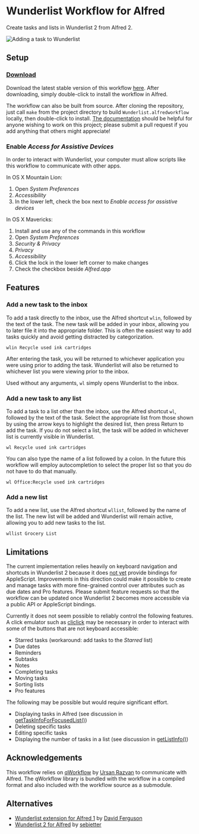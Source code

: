 Wunderlist Workflow for Alfred
==========================

Create tasks and lists in Wunderlist 2 from Alfred 2.

![Adding a task to Wunderlist](https://raw.github.com/idpaterson/alfred-wunderlist-workflow/gh-pages/images/screenshots/add_task_to_list.jpg)

Setup
-----

### [Download](https://raw.github.com/idpaterson/alfred-wunderlist-workflow/master/Wunderlist.alfredworkflow)

Download the latest stable version of this workflow [here](https://raw.github.com/idpaterson/alfred-wunderlist-workflow/master/Wunderlist.alfredworkflow). After downloading, simply double-click to install the workflow in Alfred. 

The workflow can also be built from source. After cloning the repository, just call `make` from the project directory to build `Wunderlist.alfredworkflow` locally, then double-click to install. [The documentation](http://idpaterson.github.io/alfred-wunderlist-workflow/) should be helpful for anyone wishing to work on this project; please submit a pull request if you add anything that others might appreciate!

### Enable *Access for Assistive Devices*
In order to interact with Wunderlist, your computer must allow scripts like this workflow to communicate with other apps.

In OS X Mountain Lion:

1. Open *System Preferences*
2. *Accessibility*
3. In the lower left, check the box next to *Enable access for assistive devices*

In OS X Mavericks:

1. Install and use any of the commands in this workflow
2. Open *System Preferences*
3. *Security & Privacy*
4. *Privacy*
5. *Accessibility*
6. Click the lock in the lower left corner to make changes
7. Check the checkbox beside *Alfred.app* 

Features
--------

### Add a new task to the inbox

To add a task directly to the inbox, use the Alfred shortcut `wlin`, followed by the text of the task. The new task will be added in your inbox, allowing you to later file it into the appropriate folder. This is often the easiest way to add tasks quickly and avoid getting distracted by categorization.

	wlin Recycle used ink cartridges

After entering the task, you will be returned to whichever application you were using prior to adding the task. Wunderlist will also be returned to whichever list you were viewing prior to the inbox. 

Used without any arguments, `wl` simply opens Wunderlist to the inbox.

### Add a new task to any list

To add a task to a list other than the inbox, use the Alfred shortcut `wl`, followed by the text of the task. Select the appropriate list from those shown by using the arrow keys to highlight the desired list, then press Return to add the task. If you do not select a list, the task will be added in whichever list is currently visible in Wunderlist.

	wl Recycle used ink cartridges

You can also type the name of a list followed by a colon. In the future this workflow will employ autocompletion to select the proper list so that you do not have to do that manually.

	wl Office:Recycle used ink cartridges

### Add a new list 

To add a new list, use the Alfred shortcut `wllist`, followed by the name of the list. The new list will be added and Wunderlist will remain active, allowing you to add new tasks to the list.

	wllist Grocery List

Limitations
-----------

The current implementation relies heavily on keyboard navigation and shortcuts in Wunderlist 2 because it does [not yet](http://www.alfredforum.com/topic/1302-workflow-for-wunderlist-2/?p=8074) provide bindings for AppleScript. Improvements in this direction could make it possible to create and manage tasks with more fine-grained control over attributes such as due dates and Pro features. Please submit feature requests so that the workflow can be updated once Wunderlist 2 becomes more accessible via a public API or AppleScript bindings.

Currently it does not seem possible to reliably control the following features. A click emulator such as [cliclick](http://www.bluem.net/en/mac/cliclick/) may be necessary in order to interact with some of the buttons that are not keyboard accessible:
* Starred tasks (workaround: add tasks to the *Starred* list)
* Due dates
* Reminders
* Subtasks
* Notes
* Completing tasks
* Moving tasks
* Sorting lists
* Pro features

The following may be possible but would require significant effort.
* Displaying tasks in Alfred (see discussion in [getTaskInfoForFocusedList()](http://idpaterson.github.io/alfred-wunderlist-workflow/index.html#//apple_ref/applescript/func/getTaskInfoForFocusedList))
* Deleting specific tasks
* Editing specific tasks
* Displaying the number of tasks in a list (see discussion in [getListInfo()](http://idpaterson.github.io/alfred-wunderlist-workflow/index.html#//apple_ref/applescript/func/getListInfo))

Acknowledgements
----------------

This workflow relies on [qWorkflow](https://github.com/qlassiqa/qWorkflow) by [Ursan Razvan](https://github.com/qlassiqa) to communicate with Alfred. The qWorkflow library is bundled with the workflow in a compiled format and also included with the workflow source as a submodule.

Alternatives
------------

* [Wunderlist extension for Alfred 1](https://github.com/jdfwarrior/Wunderlist) by [David Ferguson](https://github.com/jdfwarrior)
* [Wunderlist 2 for Alfred](https://github.com/sebietter/Wunderlist-2-for-Alfred) by [sebietter](https://github.com/sebietter)